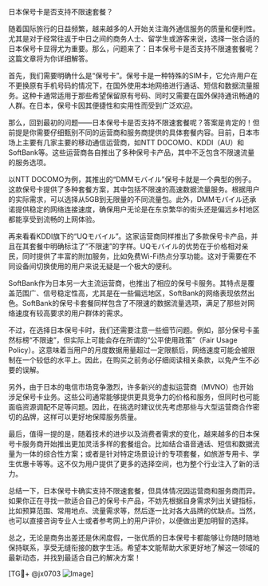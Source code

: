 日本保号卡是否支持不限速套餐？

随着国际旅行的日益频繁，越来越多的人开始关注海外通信服务的质量和便利性。尤其是对于经常往返于中日之间的商务人士、留学生或游客来说，选择一张合适的日本保号卡显得尤为重要。那么，问题来了：日本保号卡是否支持不限速套餐呢？这篇文章将为你详细解答。

首先，我们需要明确什么是“保号卡”。保号卡是一种特殊的SIM卡，它允许用户在不更换原有手机号码的情况下，在国外使用本地网络进行通话、短信和数据流量服务。这种卡通常适用于那些希望保留原有号码、同时又需要在国外保持通讯畅通的人群。在日本，保号卡因其便捷性和实用性而受到广泛欢迎。

那么，回到最初的问题——日本保号卡是否支持不限速套餐呢？答案是肯定的！但前提是你需要仔细甄别不同的运营商和服务商提供的具体套餐内容。目前，日本市场上主要有几家主要的移动通信运营商，如NTT DOCOMO、KDDI（AU）和SoftBank等。这些运营商各自推出了多种保号卡产品，其中不乏包含不限速流量的服务选项。

以NTT DOCOMO为例，其推出的“DMMモバイル”保号卡就是一个典型的例子。这款保号卡提供了多种套餐方案，其中包括不限速的高速数据流量服务。根据用户的实际需求，可以选择从5GB到无限量的不同流量包。此外，DMMモバイル还承诺提供稳定的网络连接速度，确保用户无论是在东京繁华的街头还是偏远乡村地区都能享受到流畅的上网体验。

再来看看KDDI旗下的“UQモバイル”。这家运营商同样推出了多款保号卡产品，并且在其套餐中明确标注了“不限速”的字样。UQモバイル的优势在于价格相对亲民，同时提供了丰富的附加服务，比如免费Wi-Fi热点分享功能。这对于需要在不同设备间切换使用的用户来说无疑是一个极大的便利。

SoftBank作为日本另一大主流运营商，也推出了相应的保号卡服务。其特点是覆盖范围广、信号稳定性高，尤其是在一些偏远地区，SoftBank的网络表现依然出色。SoftBank的保号卡套餐同样包含了不限速的数据流量选项，满足了那些对网络速度有较高要求的用户群体的需求。

不过，在选择日本保号卡时，我们还需要注意一些细节问题。例如，部分保号卡虽然标榜“不限速”，但实际上可能会存在所谓的“公平使用政策”（Fair Usage Policy）。这意味着当用户的月度数据用量超过一定限额后，网络速度可能会被限制在一个较低的水平上。因此，在购买之前务必仔细阅读相关条款，以免产生不必要的误解。

另外，由于日本的电信市场竞争激烈，许多新兴的虚拟运营商（MVNO）也开始涉足保号卡业务。这些公司通常能够提供更具竞争力的价格和服务，但同时也可能面临资源调配不足等问题。因此，在挑选时建议优先考虑那些与大型运营商合作密切的品牌，这样可以更好地保障服务质量。

最后，值得一提的是，随着技术的进步以及消费者需求的变化，越来越多的日本保号卡服务商开始推出更加灵活多样的套餐组合。比如结合语音通话、短信和数据流量为一体的综合性方案；或者是针对特定场景设计的专项套餐，如旅游专用卡、学生优惠卡等等。这不仅为用户提供了更多的选择空间，也为整个行业注入了新的活力。

总结一下，日本保号卡确实支持不限速套餐，但具体情况因运营商和服务商而异。如果你正在寻找一款适合自己的保号卡产品，不妨先根据自身需求列出关键指标，比如预算范围、常用地点、流量需求等，然后逐一比对各大品牌的优缺点。当然，也可以直接咨询专业人士或者参考网上的用户评价，以便做出更加明智的选择。

总之，无论是商务出差还是休闲度假，一张优质的日本保号卡都能够让你随时随地保持联系，享受无缝衔接的数字生活。希望本文能帮助大家更好地了解这一领域的最新动态，并找到最适合自己的解决方案！

[TG💪+ @jx0703 ![Image](https://github.com/user-attachments/assets/dbca1d08-cadb-493c-b0ec-ad6f7a83f270)]